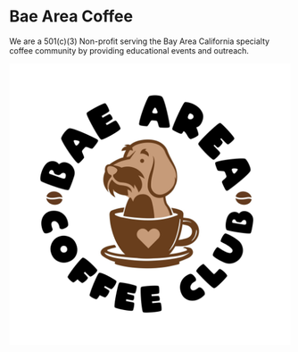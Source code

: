 # Bae Area Coffee

We are a 501(c)(3) Non-profit serving the Bay Area California specialty coffee community by providing educational events and outreach.

![Image](/BAC_Logo_final.jpg)
